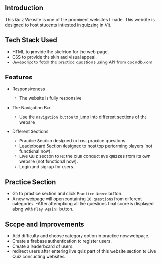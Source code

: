 

## Introduction
This Quiz Website is one of the prominent websites I made. This website is designed to host students intrested in quizzing in Vit.

## Tech Stack Used
  - HTML to provide the skeleton for the web-page.
  - CSS to provide the skin and visual appeal.
  - Javascript to fetch the practice questions using API from opendb.com

## Features
- Responsiveness
  - The website is fully responsive

  
- The Navigation Bar
   - Use the `navigation button` to jump into different sections of the website
- Different Sections
   - Practice Section designed to host practice questions.
   - Leaderboard Section designed to host top performing players (not functional now).
   - Live Quiz section to let the club conduct live quizzes from its own website (not functional now).
   - Login and signup for users.

## Practice Section

   - Go to practice section and click `Practice Now>>` button.
   - A new webpage will open containing `10 questions` from different categories.
   -After attemptiong all the questions final score is displayed along with `Play Again!` button.
 
## Scope and Improvements
   - Add difficulty and choose category option in practice now webpage.
   - Create a firebase authentication to register users.
   - Create a leaderboard of users.
   - redirect users after entering live quiz part of this website section to Live Quiz conducting websites.
  
